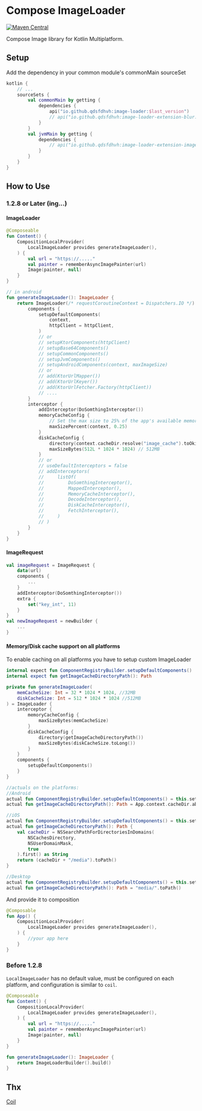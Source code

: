 # Compose ImageLoader
[![Maven Central](https://maven-badges.herokuapp.com/maven-central/io.github.qdsfdhvh/image-loader/badge.svg)](https://maven-badges.herokuapp.com/maven-central/io.github.qdsfdhvh/image-loader)

Compose Image library for Kotlin Multiplatform.

## Setup

Add the dependency in your common module's commonMain sourceSet

```kotlin
kotlin {
    // ...
    sourceSets {
        val commonMain by getting {
            dependencies {
                api("io.github.qdsfdhvh:image-loader:$last_version")
                // api("io.github.qdsfdhvh:image-loader-extension-blur:$last_version")
            }
        }
        val jvmMain by getting {
            dependencies {
                // api("io.github.qdsfdhvh:image-loader-extension-imageio:$last_version")
            }
        }
    }
}

```

## How to Use

### 1.2.8 or Later (ing...)

#### ImageLoader

```kotlin
@Composeable
fun Content() {
    CompositionLocalProvider(
        LocalImageLoader provides generateImageLoader(),
    ) {
        val url = "https://....."
        val painter = rememberAsyncImagePainter(url)
        Image(painter, null)
    }
}

// in android
fun generateImageLoader(): ImageLoader {
    return ImageLoader(/* requestCoroutineContext = Dispatchers.IO */) {
        components {
            setupDefaultComponents(
                context,
                httpClient = httpClient,
            )
            // or
            // setupKtorComponents(httpClient)
            // setupBase64Components()
            // setupCommonComponents()
            // setupJvmComponents()
            // setupAndroidComponents(context, maxImageSize)
            // or
            // add(KtorUrlMapper())
            // add(KtorUrlKeyer())
            // add(KtorUrlFetcher.Factory(httpClient))
            // ....
        }
        interceptor {
            addInterceptor(DoSomthingInterceptor())
            memoryCacheConfig {
                // Set the max size to 25% of the app's available memory.
                maxSizePercent(context, 0.25)
            }
            diskCacheConfig {
                directory(context.cacheDir.resolve("image_cache").toOkioPath())
                maxSizeBytes(512L * 1024 * 1024) // 512MB
            }
            // or
            // useDefaultInterceptors = false
            // addInterceptors(
            //     listOf(
            //         DoSomthingInterceptor(),
            //         MappedInterceptor(),
            //         MemoryCacheInterceptor(),
            //         DecodeInterceptor(),
            //         DiskCacheInterceptor(),
            //         FetchInterceptor(),
            //     )
            // )
        }
    }
}
```

#### ImageRequest

```kotlin
val imageRequest = ImageRequest {
    data(url)
    components {
        ...
    }
    addInterceptor(DoSomthingInterceptor())
    extra {
        set("key_int", 11)
    }
}
val newImageRequest = newBuilder { 
    ...
}
```

#### Memory/Disk cache support on all platforms
To enable caching on all platforms you have to setup custom ImageLoader
```kotlin
internal expect fun ComponentRegistryBuilder.setupDefaultComponents()
internal expect fun getImageCacheDirectoryPath(): Path

private fun generateImageLoader(
    memCacheSize: Int = 32 * 1024 * 1024, //32MB
    diskCacheSize: Int = 512 * 1024 * 1024 //512MB
) = ImageLoader {
    interceptor {
        memoryCacheConfig {
            maxSizeBytes(memCacheSize)
        }
        diskCacheConfig {
            directory(getImageCacheDirectoryPath())
            maxSizeBytes(diskCacheSize.toLong())
        }
    }
    components {
        setupDefaultComponents()
    }
}

//actuals on the platforms:
//Android
actual fun ComponentRegistryBuilder.setupDefaultComponents() = this.setupDefaultComponents(App.context)
actual fun getImageCacheDirectoryPath(): Path = App.context.cacheDir.absolutePath.toPath()

//iOS
actual fun ComponentRegistryBuilder.setupDefaultComponents() = this.setupDefaultComponents()
actual fun getImageCacheDirectoryPath(): Path {
    val cacheDir = NSSearchPathForDirectoriesInDomains(
        NSCachesDirectory,
        NSUserDomainMask,
        true
    ).first() as String
    return (cacheDir + "/media").toPath()
}

//Desktop
actual fun ComponentRegistryBuilder.setupDefaultComponents() = this.setupDefaultComponents()
actual fun getImageCacheDirectoryPath(): Path = "media/".toPath()
```
And provide it to composition
```kotlin
@Composable
fun App() {
    CompositionLocalProvider(
        LocalImageLoader provides generateImageLoader(),
    ) {
        //your app here
    }
}
```

### Before 1.2.8

`LocalImageLoader` has no default value, must be configured on each platform, and configuration is similar to `coil`.

```kotlin
@Composeable
fun Content() {
    CompositionLocalProvider(
        LocalImageLoader provides generateImageLoader(),
    ) {
        val url = "https://....."
        val painter = rememberAsyncImagePainter(url)
        Image(painter, null)
    }
}

fun generateImageLoader(): ImageLoader {
    return ImageLoaderBuilder().build()
}
```

## Thx

[Coil](https://github.com/coil-kt/coil)
